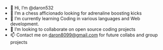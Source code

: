 - 👋 Hi, I’m @daron532
- 👀 I’m a chess afficionado looking for adrenaline boosting kicks 
- 🌱 I’m currently learning Coding in various languages and Web development.
- 💞️ I’m looking to collaborate on open source coding projects
- 📫 Contact me on daron8099@gmail.com for future collabs and group projects

<!---
daron532/daron532 is a ✨ special ✨ repository because its `README.md` (this file) appears on your GitHub profile.
You can click the Preview link to take a look at your changes.
--->
